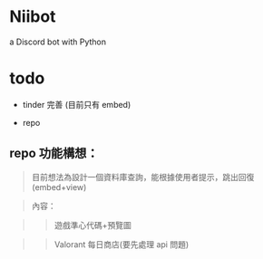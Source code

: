 # Niibot

a Discord bot with Python

# todo

- tinder 完善 (目前只有 embed)

- repo

## repo 功能構想：

> 目前想法為設計一個資料庫查詢，能根據使用者提示，跳出回復(embed+view)

> 內容：

> > 遊戲準心代碼+預覽圖

> > Valorant 每日商店(要先處理 api 問題)
